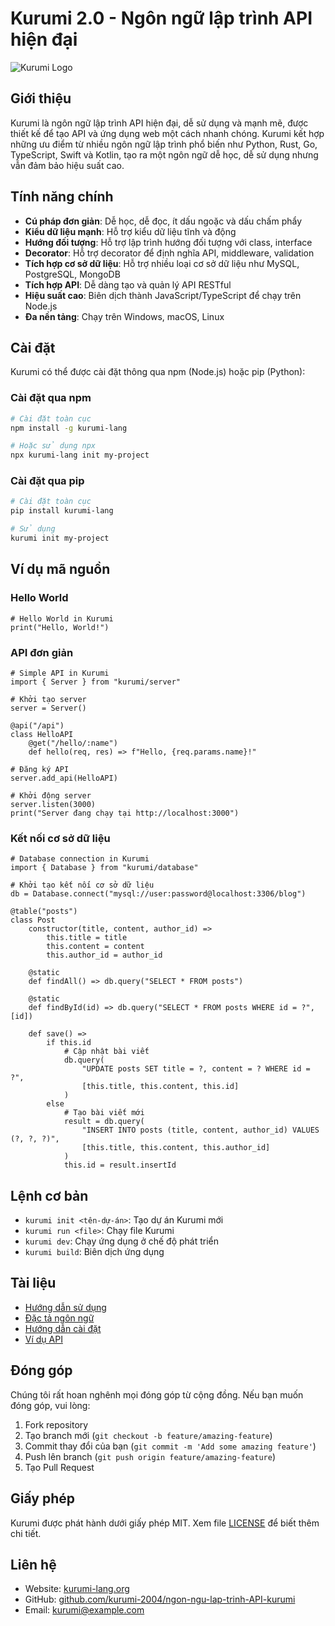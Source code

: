 # Kurumi 2.0 - Ngôn ngữ lập trình API hiện đại

![Kurumi Logo](https://via.placeholder.com/200x200.png?text=Kurumi+2.0)

## Giới thiệu

Kurumi là ngôn ngữ lập trình API hiện đại, dễ sử dụng và mạnh mẽ, được thiết kế để tạo API và ứng dụng web một cách nhanh chóng. Kurumi kết hợp những ưu điểm từ nhiều ngôn ngữ lập trình phổ biến như Python, Rust, Go, TypeScript, Swift và Kotlin, tạo ra một ngôn ngữ dễ học, dễ sử dụng nhưng vẫn đảm bảo hiệu suất cao.

## Tính năng chính

- **Cú pháp đơn giản**: Dễ học, dễ đọc, ít dấu ngoặc và dấu chấm phẩy
- **Kiểu dữ liệu mạnh**: Hỗ trợ kiểu dữ liệu tĩnh và động
- **Hướng đối tượng**: Hỗ trợ lập trình hướng đối tượng với class, interface
- **Decorator**: Hỗ trợ decorator để định nghĩa API, middleware, validation
- **Tích hợp cơ sở dữ liệu**: Hỗ trợ nhiều loại cơ sở dữ liệu như MySQL, PostgreSQL, MongoDB
- **Tích hợp API**: Dễ dàng tạo và quản lý API RESTful
- **Hiệu suất cao**: Biên dịch thành JavaScript/TypeScript để chạy trên Node.js
- **Đa nền tảng**: Chạy trên Windows, macOS, Linux

## Cài đặt

Kurumi có thể được cài đặt thông qua npm (Node.js) hoặc pip (Python):

### Cài đặt qua npm

```bash
# Cài đặt toàn cục
npm install -g kurumi-lang

# Hoặc sử dụng npx
npx kurumi-lang init my-project
```

### Cài đặt qua pip

```bash
# Cài đặt toàn cục
pip install kurumi-lang

# Sử dụng
kurumi init my-project
```

## Ví dụ mã nguồn

### Hello World

```
# Hello World in Kurumi
print("Hello, World!")
```

### API đơn giản

```
# Simple API in Kurumi
import { Server } from "kurumi/server"

# Khởi tạo server
server = Server()

@api("/api")
class HelloAPI
    @get("/hello/:name")
    def hello(req, res) => f"Hello, {req.params.name}!"

# Đăng ký API
server.add_api(HelloAPI)

# Khởi động server
server.listen(3000)
print("Server đang chạy tại http://localhost:3000")
```

### Kết nối cơ sở dữ liệu

```
# Database connection in Kurumi
import { Database } from "kurumi/database"

# Khởi tạo kết nối cơ sở dữ liệu
db = Database.connect("mysql://user:password@localhost:3306/blog")

@table("posts")
class Post
    constructor(title, content, author_id) =>
        this.title = title
        this.content = content
        this.author_id = author_id
    
    @static
    def findAll() => db.query("SELECT * FROM posts")
    
    @static
    def findById(id) => db.query("SELECT * FROM posts WHERE id = ?", [id])
    
    def save() =>
        if this.id
            # Cập nhật bài viết
            db.query(
                "UPDATE posts SET title = ?, content = ? WHERE id = ?",
                [this.title, this.content, this.id]
            )
        else
            # Tạo bài viết mới
            result = db.query(
                "INSERT INTO posts (title, content, author_id) VALUES (?, ?, ?)",
                [this.title, this.content, this.author_id]
            )
            this.id = result.insertId
```

## Lệnh cơ bản

- `kurumi init <tên-dự-án>`: Tạo dự án Kurumi mới
- `kurumi run <file>`: Chạy file Kurumi
- `kurumi dev`: Chạy ứng dụng ở chế độ phát triển
- `kurumi build`: Biên dịch ứng dụng

## Tài liệu

- [Hướng dẫn sử dụng](./kurumi_guide.md)
- [Đặc tả ngôn ngữ](./kurumi_spec.md)
- [Hướng dẫn cài đặt](./INSTALL.md)
- [Ví dụ API](./example_api.kuru)

## Đóng góp

Chúng tôi rất hoan nghênh mọi đóng góp từ cộng đồng. Nếu bạn muốn đóng góp, vui lòng:

1. Fork repository
2. Tạo branch mới (`git checkout -b feature/amazing-feature`)
3. Commit thay đổi của bạn (`git commit -m 'Add some amazing feature'`)
4. Push lên branch (`git push origin feature/amazing-feature`)
5. Tạo Pull Request

## Giấy phép

Kurumi được phát hành dưới giấy phép MIT. Xem file [LICENSE](./LICENSE) để biết thêm chi tiết.

## Liên hệ

- Website: [kurumi-lang.org](https://kurumi-lang.org)
- GitHub: [github.com/kurumi-2004/ngon-ngu-lap-trinh-API-kurumi](https://github.com/kurumi-2004/ngon-ngu-lap-trinh-API-kurumi)
- Email: kurumi@example.com
